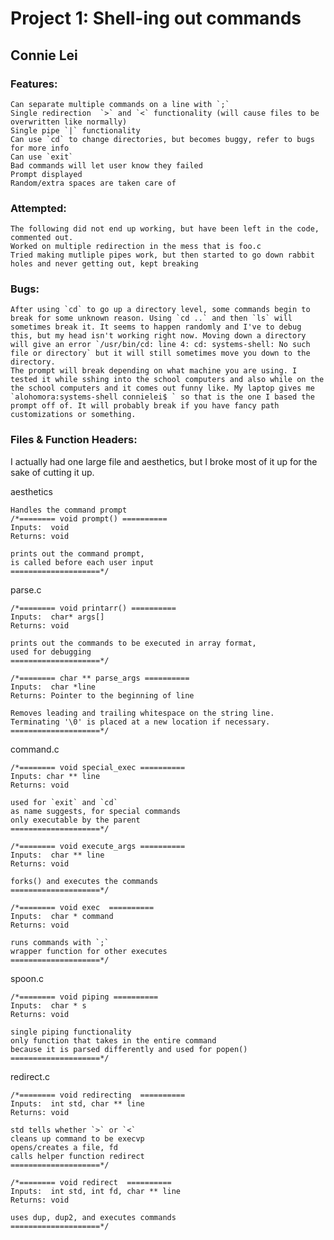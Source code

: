 # Project 1: Shell-ing out commands
## Connie Lei

### Features:

	Can separate multiple commands on a line with `;`
	Single redirection  `>` and `<` functionality (will cause files to be overwritten like normally)
	Single pipe `|` functionality
	Can use `cd` to change directories, but becomes buggy, refer to bugs for more info
	Can use `exit`
	Bad commands will let user know they failed
	Prompt displayed
	Random/extra spaces are taken care of

### Attempted:

	The following did not end up working, but have been left in the code, commented out.
	Worked on multiple redirection in the mess that is foo.c
	Tried making mutliple pipes work, but then started to go down rabbit holes and never getting out, kept breaking
	
### Bugs:

	After using `cd` to go up a directory level, some commands begin to break for some unknown reason. Using `cd ..` and then `ls` will sometimes break it. It seems to happen randomly and I've to debug this, but my head isn't working right now. Moving down a directory will give an error `/usr/bin/cd: line 4: cd: systems-shell: No such file or directory` but it will still sometimes move you down to the directory.
	The prompt will break depending on what machine you are using. I tested it while sshing into the school computers and also while on the the school computers and it comes out funny like. My laptop gives me `alohomora:systems-shell connielei$ ` so that is the one I based the prompt off of. It will probably break if you have fancy path customizations or something.
	
### Files & Function Headers:

I actually had one large file and aesthetics, but I broke most of it up for the sake of cutting it up.

aesthetics
	
	Handles the command prompt
	/*======== void prompt() ==========
	Inputs:  void
	Returns: void

	prints out the command prompt,
	is called before each user input
	====================*/

parse.c
	
	/*======== void printarr() ==========
	Inputs:  char* args[]
	Returns: void

	prints out the commands to be executed in array format,
	used for debugging
	====================*/

	/*======== char ** parse_args ==========
	Inputs:  char *line 
	Returns: Pointer to the beginning of line

	Removes leading and trailing whitespace on the string line.
	Terminating '\0' is placed at a new location if necessary.
	====================*/

command.c

	/*======== void special_exec ==========
	Inputs: char ** line
	Returns: void

	used for `exit` and `cd`
	as name suggests, for special commands
	only executable by the parent
	====================*/
	
	/*======== void execute_args ==========
	Inputs:  char ** line
	Returns: void

	forks() and executes the commands
	====================*/

	/*======== void exec  ==========
	Inputs:  char * command
	Returns: void

	runs commands with `;`
	wrapper function for other executes
	====================*/

spoon.c
	
	/*======== void piping ==========
	Inputs:  char * s
	Returns: void

	single piping functionality
	only function that takes in the entire command
	because it is parsed differently and used for popen()
	====================*/

redirect.c

	/*======== void redirecting  ==========
	Inputs:  int std, char ** line 
	Returns: void

	std tells whether `>` or `<`
	cleans up command to be execvp
	opens/creates a file, fd
	calls helper function redirect
	====================*/

	/*======== void redirect  ==========
	Inputs:  int std, int fd, char ** line 
	Returns: void

	uses dup, dup2, and executes commands
	====================*/

